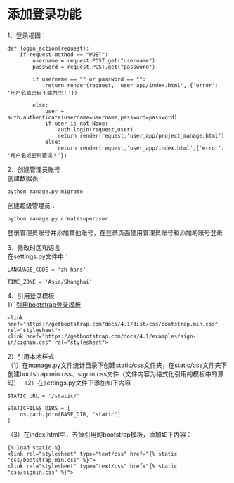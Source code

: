添加登录功能<br>
==============
1、登录视图：<br>
```
def login_action(request):
    if request.method == "POST":
        username = request.POST.get("username")
        password = request.POST.get("password")

        if username == "" or password == "":
            return render(request, 'user_app/index.html', {'error': '用户名或密码不能为空！'})

        else:
            user = auth.authenticate(username=username,password=password)
            if user is not None:
                auth.login(request,user)
                return render(request,'user_app/project_manage.html')
            else:
                return render(request,'user_app/index.html',{'error': '用户名或密码错误！'})

```

2、创建管理员账号<br>
创建数据表：
```
python manage.py migrate
```
创建超级管理员：
```
python manage.py createsuperuser
```
登录管理员账号并添加其他账号，在登录页面使用管理员账号和添加的账号登录

3、修改时区和语言<br>
在settings.py文件中：
```
LANGUAGE_CODE = 'zh-hans'

TIME_ZONE = 'Asia/Shanghai'
```

4、引用登录模板<br>
1）[引用bootstrap登录模板](https://getbootstrap.com/docs/4.1/examples/sign-in/)
```
<link href="https://getbootstrap.com/docs/4.1/dist/css/bootstrap.min.css" rel="stylesheet">
<link href="https://getbootstrap.com/docs/4.1/examples/sign-in/signin.css" rel="stylesheet">
```
2）引用本地样式<br>
（1）在manage.py文件统计目录下创建static/css文件夹，在static/css文件夹下创建bootstrap.min.css、signin.css文件（文件内容为格式化引用的模板中的源码）
（2）在settings.py文件下添加如下内容：<br>
```
STATIC_URL = '/static/'

STATICFILES_DIRS = [
    os.path.join(BASE_DIR, "static"),
]
```
（3）在index.html中，去掉引用的bootstrap模板，添加如下内容：<br>
```
{% load static %}
<link rel="stylesheet" type="text/css" href="{% static "css/bootstrap.min.css" %}">
<link rel="stylesheet" type="text/css" href="{% static "css/signin.css" %}">
```

